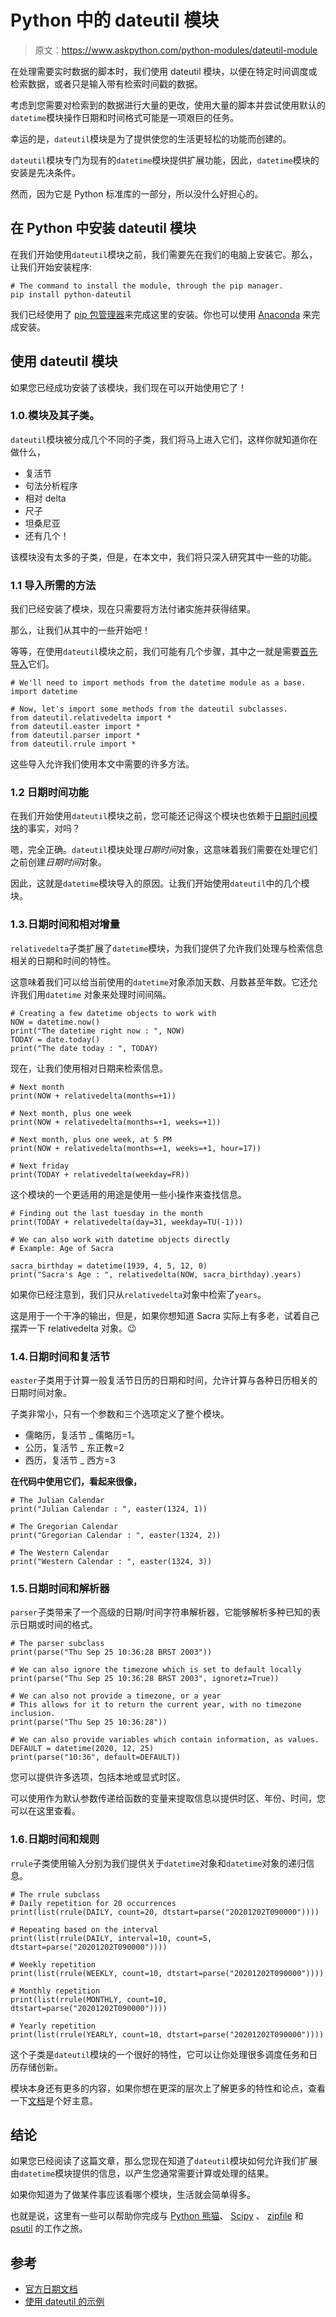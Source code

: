 # Python 中的 dateutil 模块

> 原文：<https://www.askpython.com/python-modules/dateutil-module>

在处理需要实时数据的脚本时，我们使用 dateutil 模块，以便在特定时间调度或检索数据，或者只是输入带有检索时间戳的数据。

考虑到您需要对检索到的数据进行大量的更改，使用大量的脚本并尝试使用默认的`datetime`模块操作日期和时间格式可能是一项艰巨的任务。

幸运的是，`dateutil`模块是为了提供使您的生活更轻松的功能而创建的。

`dateutil`模块专门为现有的`datetime`模块提供扩展功能，因此，`datetime`模块的安装是先决条件。

然而，因为它是 Python 标准库的一部分，所以没什么好担心的。

## 在 Python 中安装 dateutil 模块

在我们开始使用`dateutil`模块之前，我们需要先在我们的电脑上安装它。那么，让我们开始安装程序:

```
# The command to install the module, through the pip manager.
pip install python-dateutil

```

我们已经使用了 [pip 包管理器](https://www.askpython.com/python-modules/python-pip)来完成这里的安装。你也可以使用 [Anaconda](https://www.askpython.com/python-modules/python-anaconda-tutorial) 来完成安装。

## 使用 dateutil 模块

如果您已经成功安装了该模块，我们现在可以开始使用它了！

### 1.0.模块及其子类。

`dateutil`模块被分成几个不同的子类，我们将马上进入它们，这样你就知道你在做什么，

*   复活节
*   句法分析程序
*   相对 delta
*   尺子
*   坦桑尼亚
*   还有几个！

该模块没有太多的子类，但是，在本文中，我们将只深入研究其中一些的功能。

### 1.1 导入所需的方法

我们已经安装了模块，现在只需要将方法付诸实施并获得结果。

那么，让我们从其中的一些开始吧！

等等，在使用`dateutil`模块之前，我们可能有几个步骤，其中之一就是需要[首先导入](https://www.askpython.com/python/python-import-statement)它们。

```
# We'll need to import methods from the datetime module as a base.
import datetime

# Now, let's import some methods from the dateutil subclasses.
from dateutil.relativedelta import *
from dateutil.easter import *
from dateutil.parser import *
from dateutil.rrule import *

```

这些导入允许我们使用本文中需要的许多方法。

### 1.2 日期时间功能

在我们开始使用`dateutil`模块之前，您可能还记得这个模块也依赖于[日期时间模块](https://www.askpython.com/python-modules/python-datetime-module)的事实，对吗？

嗯，完全正确。`dateutil`模块处理*日期时间*对象，这意味着我们需要在处理它们之前创建*日期时间*对象。

因此，这就是`datetime`模块导入的原因。让我们开始使用`dateutil`中的几个模块。

### 1.3.日期时间和相对增量

`relativedelta`子类扩展了`datetime`模块，为我们提供了允许我们处理与检索信息相关的日期和时间的特性。

这意味着我们可以给当前使用的`datetime`对象添加天数、月数甚至年数。它还允许我们用`datetime` 对象来处理时间间隔。

```
# Creating a few datetime objects to work with
NOW = datetime.now()
print("The datetime right now : ", NOW)
TODAY = date.today()
print("The date today : ", TODAY)

```

现在，让我们使用相对日期来检索信息。

```
# Next month
print(NOW + relativedelta(months=+1))

# Next month, plus one week
print(NOW + relativedelta(months=+1, weeks=+1))

# Next month, plus one week, at 5 PM
print(NOW + relativedelta(months=+1, weeks=+1, hour=17))

# Next friday
print(TODAY + relativedelta(weekday=FR))

```

这个模块的一个更适用的用途是使用一些小操作来查找信息。

```
# Finding out the last tuesday in the month
print(TODAY + relativedelta(day=31, weekday=TU(-1)))

# We can also work with datetime objects directly
# Example: Age of Sacra

sacra_birthday = datetime(1939, 4, 5, 12, 0)
print("Sacra's Age : ", relativedelta(NOW, sacra_birthday).years)

```

如果你已经注意到，我们只从`relativedelta`对象中检索了`years`。

这是用于一个干净的输出，但是，如果你想知道 Sacra 实际上有多老，试着自己摆弄一下 relativedelta 对象。😉

### 1.4.日期时间和复活节

`easter`子类用于计算一般复活节日历的日期和时间，允许计算与各种日历相关的日期时间对象。

子类非常小，只有一个参数和三个选项定义了整个模块。

*   儒略历，复活节 _ 儒略历=1。
*   公历，复活节 _ 东正教=2
*   西历，复活节 _ 西方=3

**在代码中使用它们，看起来很像，**

```
# The Julian Calendar
print("Julian Calendar : ", easter(1324, 1))

# The Gregorian Calendar
print("Gregorian Calendar : ", easter(1324, 2))

# The Western Calendar
print("Western Calendar : ", easter(1324, 3))

```

### 1.5.日期时间和解析器

`parser`子类带来了一个高级的日期/时间字符串解析器，它能够解析多种已知的表示日期或时间的格式。

```
# The parser subclass
print(parse("Thu Sep 25 10:36:28 BRST 2003"))

# We can also ignore the timezone which is set to default locally
print(parse("Thu Sep 25 10:36:28 BRST 2003", ignoretz=True))

# We can also not provide a timezone, or a year
# This allows for it to return the current year, with no timezone inclusion.
print(parse("Thu Sep 25 10:36:28"))

# We can also provide variables which contain information, as values.
DEFAULT = datetime(2020, 12, 25)
print(parse("10:36", default=DEFAULT))

```

您可以提供许多选项，包括本地或显式时区。

可以使用作为默认参数传递给函数的变量来提取信息以提供时区、年份、时间，您可以在这里查看。

### 1.6.日期时间和规则

`rrule`子类使用输入分别为我们提供关于`datetime`对象和`datetime`对象的递归信息。

```
# The rrule subclass
# Daily repetition for 20 occurrences
print(list(rrule(DAILY, count=20, dtstart=parse("20201202T090000"))))

# Repeating based on the interval
print(list(rrule(DAILY, interval=10, count=5, dtstart=parse("20201202T090000"))))

# Weekly repetition
print(list(rrule(WEEKLY, count=10, dtstart=parse("20201202T090000"))))

# Monthly repetition
print(list(rrule(MONTHLY, count=10, dtstart=parse("20201202T090000"))))

# Yearly repetition
print(list(rrule(YEARLY, count=10, dtstart=parse("20201202T090000"))))

```

这个子类是`dateutil`模块的一个很好的特性，它可以让你处理很多调度任务和日历存储创新。

模块本身还有更多的内容，如果你想在更深的层次上了解更多的特性和论点，查看一下[文档](https://dateutil.readthedocs.io/en/stable/index.html)是个好主意。

## 结论

如果您已经阅读了这篇文章，那么您现在知道了`dateutil`模块如何允许我们扩展由`datetime`模块提供的信息，以产生您通常需要计算或处理的结果。

如果你知道为了做某件事应该看哪个模块，生活就会简单得多。

也就是说，这里有一些可以帮助你完成与 [Python 熊猫](https://www.askpython.com/python-modules/pandas/python-pandas-module-tutorial)、 [Scipy](https://www.askpython.com/python-modules/python-scipy) 、 [zipfile](https://www.askpython.com/python-modules/zipfile-module) 和 [psutil](https://www.askpython.com/python-modules/psutil-module) 的工作之旅。

## 参考

*   [官方日期文档](https://dateutil.readthedocs.io/en/stable/)
*   [使用 dateutil 的示例](https://dateutil.readthedocs.io/en/stable/examples.html#)